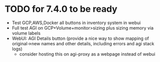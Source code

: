 # TODO for 7.4.0 to be ready

* Test GCP,AWS,Docker all buttons in inventory system in webui
* Full test AGI on GCP+Volume+monitor>sizing plus sizing memory via volume labels
* WebUI: AGI Details button (provide a nice way to show mapping of original->new names and other details, including errors and agi stack logs)
  * consider hosting this on agi-proxy as a webpage instead of webui
